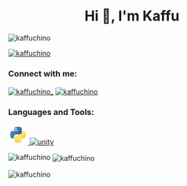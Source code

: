 <h1 align="center">Hi 👋, I'm Kaffu</h1>
<p align="left"> <img src="https://komarev.com/ghpvc/?username=kaffuchino&label=Profile%20views&color=0e75b6&style=flat" alt="kaffuchino" /> </p>

<p align="left"> <a href="https://github.com/ryo-ma/github-profile-trophy"><img src="https://github-profile-trophy.vercel.app/?username=kaffuchino" alt="kaffuchino" /></a> </p>

<h3 align="left">Connect with me:</h3>
<p align="left">
<a href="https://instagram.com/kaffuchino_" target="blank"><img align="center" src="https://raw.githubusercontent.com/rahuldkjain/github-profile-readme-generator/master/src/images/icons/Social/instagram.svg" alt="kaffuchino_" height="30" width="40" /></a>
<a href="https://discord.gg/kaffuchino" target="blank"><img align="center" src="https://raw.githubusercontent.com/rahuldkjain/github-profile-readme-generator/master/src/images/icons/Social/discord.svg" alt="kaffuchino" height="30" width="40" /></a>
</p>

<h3 align="left">Languages and Tools:</h3>
<p align="left"> <a href="https://www.python.org" target="_blank" rel="noreferrer"> <img src="https://raw.githubusercontent.com/devicons/devicon/master/icons/python/python-original.svg" alt="python" width="40" height="40"/> </a> <a href="https://unity.com/" target="_blank" rel="noreferrer"> <img src="https://www.vectorlogo.zone/logos/unity3d/unity3d-icon.svg" alt="unity" width="40" height="40"/> </a> </p>

<p><img align="left" src="https://github-readme-stats.vercel.app/api/top-langs?username=kaffuchino&show_icons=true&locale=en&layout=compact" alt="kaffuchino" /></p>

<p>&nbsp;<img align="center" src="https://github-readme-stats.vercel.app/api?username=kaffuchino&show_icons=true&locale=en" alt="kaffuchino" /></p>

<p><img align="center" src="https://github-readme-streak-stats.herokuapp.com/?user=kaffuchino&" alt="kaffuchino" /></p>
